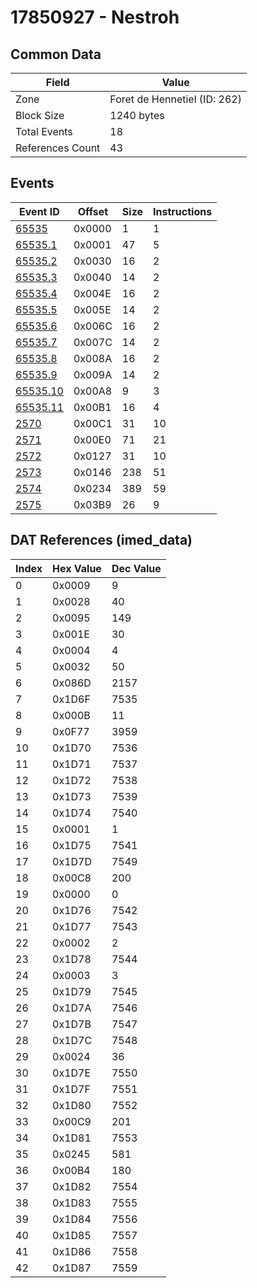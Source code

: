 # 17850927 - Nestroh

## Common Data

| Field            | Value                        |
|------------------|------------------------------|
| Zone             | Foret de Hennetiel (ID: 262) |
| Block Size       | 1240 bytes                   |
| Total Events     | 18                           |
| References Count | 43                           |

## Events

| Event ID                  | Offset   |   Size |   Instructions |
|---------------------------|----------|--------|----------------|
| [65535](./65535.md)       | 0x0000   |      1 |              1 |
| [65535.1](./65535.1.md)   | 0x0001   |     47 |              5 |
| [65535.2](./65535.2.md)   | 0x0030   |     16 |              2 |
| [65535.3](./65535.3.md)   | 0x0040   |     14 |              2 |
| [65535.4](./65535.4.md)   | 0x004E   |     16 |              2 |
| [65535.5](./65535.5.md)   | 0x005E   |     14 |              2 |
| [65535.6](./65535.6.md)   | 0x006C   |     16 |              2 |
| [65535.7](./65535.7.md)   | 0x007C   |     14 |              2 |
| [65535.8](./65535.8.md)   | 0x008A   |     16 |              2 |
| [65535.9](./65535.9.md)   | 0x009A   |     14 |              2 |
| [65535.10](./65535.10.md) | 0x00A8   |      9 |              3 |
| [65535.11](./65535.11.md) | 0x00B1   |     16 |              4 |
| [2570](./2570.md)         | 0x00C1   |     31 |             10 |
| [2571](./2571.md)         | 0x00E0   |     71 |             21 |
| [2572](./2572.md)         | 0x0127   |     31 |             10 |
| [2573](./2573.md)         | 0x0146   |    238 |             51 |
| [2574](./2574.md)         | 0x0234   |    389 |             59 |
| [2575](./2575.md)         | 0x03B9   |     26 |              9 |

## DAT References (imed_data)

|   Index | Hex Value   |   Dec Value |
|---------|-------------|-------------|
|       0 | 0x0009      |           9 |
|       1 | 0x0028      |          40 |
|       2 | 0x0095      |         149 |
|       3 | 0x001E      |          30 |
|       4 | 0x0004      |           4 |
|       5 | 0x0032      |          50 |
|       6 | 0x086D      |        2157 |
|       7 | 0x1D6F      |        7535 |
|       8 | 0x000B      |          11 |
|       9 | 0x0F77      |        3959 |
|      10 | 0x1D70      |        7536 |
|      11 | 0x1D71      |        7537 |
|      12 | 0x1D72      |        7538 |
|      13 | 0x1D73      |        7539 |
|      14 | 0x1D74      |        7540 |
|      15 | 0x0001      |           1 |
|      16 | 0x1D75      |        7541 |
|      17 | 0x1D7D      |        7549 |
|      18 | 0x00C8      |         200 |
|      19 | 0x0000      |           0 |
|      20 | 0x1D76      |        7542 |
|      21 | 0x1D77      |        7543 |
|      22 | 0x0002      |           2 |
|      23 | 0x1D78      |        7544 |
|      24 | 0x0003      |           3 |
|      25 | 0x1D79      |        7545 |
|      26 | 0x1D7A      |        7546 |
|      27 | 0x1D7B      |        7547 |
|      28 | 0x1D7C      |        7548 |
|      29 | 0x0024      |          36 |
|      30 | 0x1D7E      |        7550 |
|      31 | 0x1D7F      |        7551 |
|      32 | 0x1D80      |        7552 |
|      33 | 0x00C9      |         201 |
|      34 | 0x1D81      |        7553 |
|      35 | 0x0245      |         581 |
|      36 | 0x00B4      |         180 |
|      37 | 0x1D82      |        7554 |
|      38 | 0x1D83      |        7555 |
|      39 | 0x1D84      |        7556 |
|      40 | 0x1D85      |        7557 |
|      41 | 0x1D86      |        7558 |
|      42 | 0x1D87      |        7559 |
